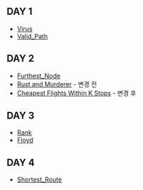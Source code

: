 ## DAY 1
- [Virus](https://www.acmicpc.net/problem/2606)
- [Valid_Path](https://leetcode.com/problems/find-if-path-exists-in-graph/)

## DAY 2
- [Furthest_Node](https://programmers.co.kr/learn/courses/30/lessons/49189)
- [Rust and Murderer](https://www.hackerrank.com/challenges/rust-murderer/problem) - 변경 전
- [Cheapest Flights Within K Stops](https://leetcode.com/problems/cheapest-flights-within-k-stops/) - 변경 후

## DAY 3
- [Rank](https://programmers.co.kr/learn/courses/30/lessons/49191)
- [Floyd](https://www.acmicpc.net/problem/11404)

## DAY 4
- [Shortest_Route](https://www.acmicpc.net/problem/1753)
